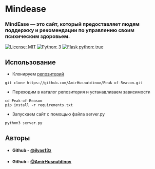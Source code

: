 # Mindease
### MindEase — это сайт, который предоставляет людям поддержку и рекомендации по управлению своим психическим здоровьем. 

[![License: MIT](https://img.shields.io/badge/License-Apache_2.0-blue.svg)](https://www.apache.org/licenses/LICENSE-2.0) [![Python: 3](https://img.shields.io/badge/python-3.9+-blue.svg)](https://www.python.org/)
[![Flask python: true](https://img.shields.io/badge/Flask-true-green.svg)](https://flask.palletsprojects.com/en/latest/)

## Использование
* Клонируем [репозиторий](https://github.com/AmirHusnutdinov/Peak-of-Reason)
```shell
git clone https://github.com/AmirHusnutdinov/Peak-of-Reason.git
```
* Переходим в каталог репозитория и устанавливаем зависимости
```shell
cd Peak-of-Reason
pip install -r requirements.txt
```
* Запускаем сайт с помощью файла server.py
```shell
python3 server.py
```

## Авторы
* #### Github - [@ilyas13z](https://github.com/ilyas13z)
* #### Github - [@AmirHusnutdinov](https://github.com/AmirHusnutdinov)
